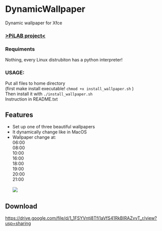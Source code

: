 # DynamicWallpaper
Dynamic wallpaper for Xfce

### <a href="https://raspbian-x.com/">>PiLAB project<</a>
### Requiments
Nothing, every Linux distrubiton has a python interpreter!</br>
### USAGE: </br>
Put all files to home directory</br>
(first make install executable! `chmod +x install_wallpaper.sh` )</br>
 Then install it with `./install_wallpaper.sh`</br>
 Instruction in README.txt
## Features
- Set up one of three beautiful wallpapers</br>
- It dynamically change like in MacOS</br>
- Wallpaper change at:</br>
06:00</br>
08:00</br>
10:00</br>
16:00</br>
18:00</br>
19:00</br>
20:00</br>
21:00</br></br>
<img src="https://i.imgur.com/aUfJTum.png"></img></br>
## Download
https://drive.google.com/file/d/1_1FSYVntj8Tfi1aVfS41RkBIRAZvvT_r/view?usp=sharing
